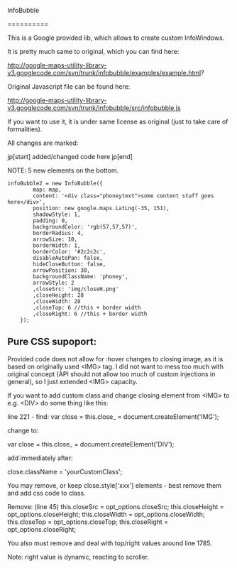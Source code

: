 InfoBubble

==========

This is a Google provided lib, which allows to create custom InfoWindows.


It is pretty much same to original, which you can find here:

http://google-maps-utility-library-v3.googlecode.com/svn/trunk/infobubble/examples/example.html?


Original Javascript file can be found here:

http://google-maps-utility-library-v3.googlecode.com/svn/trunk/infobubble/src/infobubble.js


If you want to use it, it is under same license as original (just to take care of formalities).


All changes are marked:

jp[start] added/changed code here jp[end]

NOTE: 5 new elements on the bottom.

  	infoBubble2 = new InfoBubble({
		    map: map,
		    content: '<div class="phoneytext">some content stuff goes here</div>',
		    position: new google.maps.LatLng(-35, 151),
		    shadowStyle: 1,
		    padding: 0,
		    backgroundColor: 'rgb(57,57,57)',
		    borderRadius: 4,
		    arrowSize: 10,
		    borderWidth: 1,
		    borderColor: '#2c2c2c',
		    disableAutoPan: false,
		    hideCloseButton: false,
		    arrowPosition: 30,
		    backgroundClassName: 'phoney',
		    arrowStyle: 2
		    ,closeSrc: 'img/closeH.png'
		    ,closeHeight: 28
		    ,closeWidth: 28
		    ,closeTop: 6 //this + border width
		    ,closeRight: 6 //this + border width
		});



Pure CSS supoport:
------------------------
Provided code does not allow for :hover changes to closing image, as it is based on originally used &lt;IMG&gt; tag.
I did not want to mess too much with original concept (API should not allow too much of custom injections in general),
so I just extended &lt;IMG&gt; capacity.

If you want to add custom class and change closing element from &lt;IMG&gt; to e.g. &lt;DIV&gt; do some thing like this:

line 221 - find:
var close = this.close_ = document.createElement('IMG');

change to:

var close = this.close_ = document.createElement('DIV');

add immediately after: 

close.className = 'yourCustomClass';

You may remove, or keep close.style['xxx'] elements - best remove them and add css code to class.

Remove: (line 45)
  this.closeSrc = opt_options.closeSrc; 
  this.closeHeight = opt_options.closeHeight;
  this.closeWidth = opt_options.closeWidth;
  this.closeTop = opt_options.closeTop;
  this.closeRight = opt_options.closeRight;

You also must remove and deal with top/right values around line 1785.

Note: right value is dynamic, reacting to scroller.




